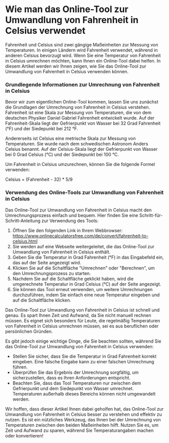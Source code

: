 Wie man das Online-Tool zur Umwandlung von Fahrenheit in Celsius verwendet
==========================================================================

Fahrenheit und Celsius sind zwei gängige Maßeinheiten zur Messung von Temperaturen. In einigen Ländern wird Fahrenheit verwendet, während in anderen Celsius bevorzugt wird. Wenn Sie eine Temperatur von Fahrenheit in Celsius umrechnen möchten, kann Ihnen ein Online-Tool dabei helfen. In diesem Artikel werden wir Ihnen zeigen, wie Sie das Online-Tool zur Umwandlung von Fahrenheit in Celsius verwenden können.

### Grundlegende Informationen zur Umrechnung von Fahrenheit in Celsius

Bevor wir zum eigentlichen Online-Tool kommen, lassen Sie uns zunächst die Grundlagen der Umrechnung von Fahrenheit in Celsius verstehen. Fahrenheit ist eine Skala zur Messung von Temperaturen, die von dem deutschen Physiker Daniel Gabriel Fahrenheit entwickelt wurde. Auf der Fahrenheit-Skala liegt der Gefrierpunkt von Wasser bei 32 Grad Fahrenheit (°F) und der Siedepunkt bei 212 °F.

Andererseits ist Celsius eine metrische Skala zur Messung von Temperaturen. Sie wurde nach dem schwedischen Astronom Anders Celsius benannt. Auf der Celsius-Skala liegt der Gefrierpunkt von Wasser bei 0 Grad Celsius (°C) und der Siedepunkt bei 100 °C.

Um Fahrenheit in Celsius umzurechnen, können Sie die folgende Formel verwenden:

Celsius = (Fahrenheit - 32) \* 5/9

### Verwendung des Online-Tools zur Umwandlung von Fahrenheit in Celsius

Das Online-Tool zur Umwandlung von Fahrenheit in Celsius macht den Umrechnungsprozess einfach und bequem. Hier finden Sie eine Schritt-für-Schritt-Anleitung zur Verwendung des Tools:

1. Öffnen Sie den folgenden Link in Ihrem Webbrowser: <https://www.onlinecalculatorsfree.com/de/convert/fahrenheit-to-celsius.html>
2. Sie werden auf eine Webseite weitergeleitet, die das Online-Tool zur Umwandlung von Fahrenheit in Celsius enthält.
3. Geben Sie die Temperatur in Grad Fahrenheit (°F) in das Eingabefeld ein, das auf der Seite angezeigt wird.
4. Klicken Sie auf die Schaltfläche "Umrechnen" oder "Berechnen", um den Umrechnungsprozess zu starten.
5. Nachdem Sie auf die Schaltfläche geklickt haben, wird die umgerechnete Temperatur in Grad Celsius (°C) auf der Seite angezeigt.
6. Sie können das Tool erneut verwenden, um weitere Umrechnungen durchzuführen, indem Sie einfach eine neue Temperatur eingeben und auf die Schaltfläche klicken.

Das Online-Tool zur Umwandlung von Fahrenheit in Celsius ist schnell und genau. Es spart Ihnen Zeit und Aufwand, da Sie nicht manuell rechnen müssen. Es eignet sich besonders für Leute, die regelmäßig Temperaturen von Fahrenheit in Celsius umrechnen müssen, sei es aus beruflichen oder persönlichen Gründen.

Es gibt jedoch einige wichtige Dinge, die Sie beachten sollten, während Sie das Online-Tool zur Umwandlung von Fahrenheit in Celsius verwenden:

- Stellen Sie sicher, dass Sie die Temperatur in Grad Fahrenheit korrekt eingeben. Eine falsche Eingabe kann zu einer falschen Umrechnung führen.
- Überprüfen Sie das Ergebnis der Umrechnung sorgfältig, um sicherzustellen, dass es Ihren Anforderungen entspricht.
- Beachten Sie, dass das Tool Temperaturen nur zwischen dem Gefrierpunkt und dem Siedepunkt von Wasser umrechnet. Temperaturen außerhalb dieses Bereichs können nicht umgewandelt werden.

Wir hoffen, dass dieser Artikel Ihnen dabei geholfen hat, das Online-Tool zur Umwandlung von Fahrenheit in Celsius besser zu verstehen und effektiv zu nutzen. Es ist ein nützliches Werkzeug, das Ihnen bei der Umrechnung von Temperaturen zwischen den beiden Maßeinheiten hilft. Nutzen Sie es, um Zeit und Aufwand zu sparen, während Sie Temperaturangaben machen oder konvertieren!